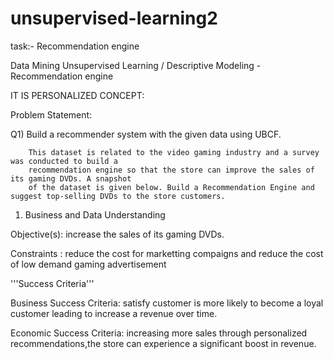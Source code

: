 # unsupervised-learning2
task:- Recommendation engine

Data Mining Unsupervised Learning / Descriptive Modeling - Recommendation engine

IT IS PERSONALIZED CONCEPT:

Problem Statement:
    
Q1) Build a recommender system with the given data using UBCF.

        This dataset is related to the video gaming industry and a survey was conducted to build a 
        recommendation engine so that the store can improve the sales of its gaming DVDs. A snapshot 
        of the dataset is given below. Build a Recommendation Engine and suggest top-selling DVDs to the store customers.


1. Business and Data Understanding
   
Objective(s): increase the sales of its gaming DVDs. 

Constraints : reduce the cost for marketting compaigns and reduce the cost of low demand gaming advertisement


'''Success Criteria'''

Business Success Criteria: satisfy customer is more likely to become a loyal customer leading to increase a revenue over time.

Economic Success Criteria: increasing more sales through personalized recommendations,the store can experience a significant boost in revenue. 

